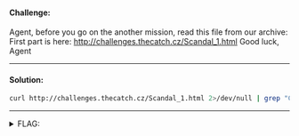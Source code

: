 #### Challenge:

Agent, before you go on the another mission, read this file from our archive: First part is here: http://challenges.thecatch.cz/Scandal_1.html Good luck, Agent

---

#### Solution:

```bash
curl http://challenges.thecatch.cz/Scandal_1.html 2>/dev/null | grep "CT18"
```

---

<details><summary>FLAG:</summary>

```
CT18-H61o-Jwhd-Uhoa-TO0r
```

</details>
